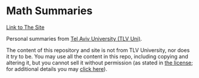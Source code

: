 # Math Summaries
[Link to The Site](https://yeahboyyyyy.github.io/math-summaries)

Personal summaries from [Tel Aviv University (TLV Uni)](https://english.tau.ac.il/).

The content of this repository and site is not from TLV University, nor does it try to be. You may use all the content in this repo, including copying and altering it, but you cannot sell it without permission (as stated in [the license](LICENSE.md); for additional details you may [click here](https://creativecommons.org/licenses/by-nc/4.0/)).
